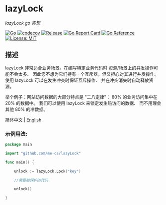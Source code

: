 # lazyLock

*lazyLock go 实现*

[![Go](https://github.com/me-cs/lazyLock/workflows/Go/badge.svg?branch=main)](https://github.com/me-cs/lazyLock/actions)
[![codecov](https://codecov.io/gh/me-cs/lazyLock/branch/main/graph/badge.svg)](https://codecov.io/gh/me-cs/lazyLock)
[![Release](https://img.shields.io/github/v/release/me-cs/lazyLock.svg?style=flat-square)](https://github.com/me-cs/lazyLock)
[![Go Report Card](https://goreportcard.com/badge/github.com/me-cs/lazyLock)](https://goreportcard.com/report/github.com/me-cs/lazyLock)
[![Go Reference](https://pkg.go.dev/badge/github.com/me-cs/lazyLock.svg)](https://pkg.go.dev/github.com/me-cs/lazyLock)
[![License: MIT](https://img.shields.io/badge/License-MIT-yellow.svg)](https://opensource.org/licenses/MIT)

## 描述
lazyLock 非常适合业务场景。在编写特定业务代码时
资源/场景上的并发操作可能不会太多、
因此您不想为它们持有一个互斥器，但又担心对其进行并发操作。
使用 lazyLock 可以在发生冲突时保证互斥操作、
并在冲突消失时自动释放资源。

举个例子：网站访问数据的大部分特点是 "二八定律"：
80% 的业务访问集中在 20% 的数据中。
我们可以使用 lazyLock 来锁定发生热访问的数据、
而不用理会其他 80% 的冷数据。


简体中文 | [English](README.md)

### 示例用法:
```go
package main

import "github.com/me-cs/lazyLock"

func main() {

	unlock := lazyLock.Lock("key")

	//需要被保护的代码

	unlock()

}
```